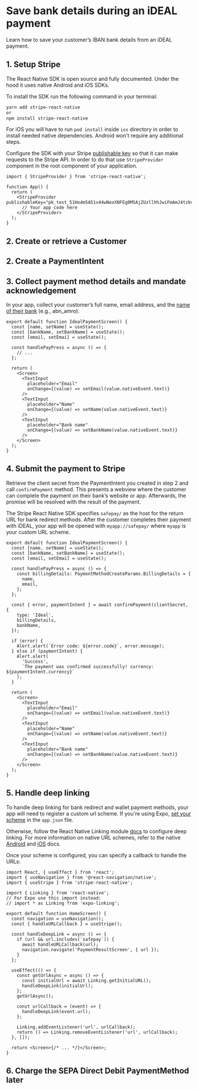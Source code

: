 # Save bank details during an iDEAL payment

Learn how to save your customer’s IBAN bank details from an iDEAL payment.

## 1. Setup Stripe

The React Native SDK is open source and fully documented. Under the hood it uses native Android and iOS SDKs.

To install the SDK run the following command in your terminal:

```sh
yarn add stripe-react-native
or
npm install stripe-react-native
```

For iOS you will have to run `pod install` inside `ios` directory in order to install needed native dependencies. Android won't require any additional steps.

Configure the SDK with your Stripe [publishable key](https://dashboard.stripe.com/account/apikeys) so that it can make requests to the Stripe API. In order to do that use `StripeProvider` component in the root component of your application.

```tsx
import { StripeProvider } from 'stripe-react-native';

function App() {
  return (
    <StripeProvider publishableKey="pk_test_51Ho4m5A51v44wNexXNFEg0MSAjZUzllhhJwiFmAmJ4tzbvsvuEgcMCaPEkgK7RpXO1YI5okHP08IUfJ6YS7ulqzk00O2I0D1rT">
      // Your app code here
    </StripeProvider>
  );
}
```

## 2. Create or retrieve a Customer

## 2. Create a PaymentIntent

## 3. Collect payment method details and mandate acknowledgement

In your app, collect your customer’s full name, email address, and the [name of their bank](https://stripe.com/docs/api/payment_methods/object#payment_method_object-ideal-bank) (e.g., abn_amro).

```tsx
export default function IdealPaymentScreen() {
  const [name, setName] = useState();
  const [bankName, setBankName] = useState();
  const [email, setEmai] = useState();

  const handlePayPress = async () => {
    // ...
  };

  return (
    <Screen>
      <TextInput
        placeholder="Email"
        onChange={(value) => setEmail(value.nativeEvent.text)}
      />
      <TextInput
        placeholder="Name"
        onChange={(value) => setName(value.nativeEvent.text)}
      />
      <TextInput
        placeholder="Bank name"
        onChange={(value) => setBankName(value.nativeEvent.text)}
      />
    </Screen>
  );
}
```

## 4. Submit the payment to Stripe

Retrieve the client secret from the PaymentIntent you created in step 2 and call `confirmPayment` method. This presents a webview where the customer can complete the payment on their bank’s website or app. Afterwards, the promise will be resolved with the result of the payment.

The Stripe React Native SDK specifies `safepay/` as the host for the return URL for bank redirect methods. After the customer completes their payment with iDEAL, your app will be opened with `myapp://safepay/` where `myapp` is your custom URL scheme.

```tsx
export default function IdealPaymentScreen() {
  const [name, setName] = useState();
  const [bankName, setBankName] = useState();
  const [email, setEmai] = useState();

  const handlePayPress = async () => {
    const billingDetails: PaymentMethodCreateParams.BillingDetails = {
      name,
      email,
    };
  };

  const { error, paymentIntent } = await confirmPayment(clientSecret, {
    type: 'Ideal',
    billingDetails,
    bankName,
  });

  if (error) {
    Alert.alert(`Error code: ${error.code}`, error.message);
  } else if (paymentIntent) {
    Alert.alert(
      'Success',
      `The payment was confirmed successfully! currency: ${paymentIntent.currency}`
    );
  }

  return (
    <Screen>
      <TextInput
        placeholder="Email"
        onChange={(value) => setEmail(value.nativeEvent.text)}
      />
      <TextInput
        placeholder="Name"
        onChange={(value) => setName(value.nativeEvent.text)}
      />
      <TextInput
        placeholder="Bank name"
        onChange={(value) => setBankName(value.nativeEvent.text)}
      />
    </Screen>
  );
}
```

## 5. Handle deep linking

To handle deep linking for bank redirect and wallet payment methods, your app will need to register a custom url scheme. If you're using Expo, [set your scheme](https://docs.expo.io/guides/linking/#in-a-standalone-app) in the `app.json` file.

Otherwise, follow the React Native Linking module [docs](https://reactnative.dev/docs/linking) to configure deep linking. For more information on native URL schemes, refer to the native [Android](https://developer.android.com/training/app-links/deep-linking) and [iOS](https://developer.apple.com/documentation/xcode/allowing_apps_and_websites_to_link_to_your_content/defining_a_custom_url_scheme_for_your_app) docs.

Once your scheme is configured, you can specify a callback to handle the URLs:

```tsx
import React, { useEffect } from 'react';
import { useNavigation } from '@react-navigation/native';
import { useStripe } from 'stripe-react-native';

import { Linking } from 'react-native';
// For Expo use this import instead:
// import * as Linking from 'expo-linking';

export default function HomeScreen() {
  const navigation = useNavigation();
  const { handleURLCallback } = useStripe();

  const handleDeepLink = async () => {
    if (url && url.includes(`safepay`)) {
      await handleURLCallback(url);
      navigation.navigate('PaymentResultScreen', { url });
    }
  };

  useEffect(() => {
    const getUrlAsync = async () => {
      const initialUrl = await Linking.getInitialURL();
      handleDeepLink(initialUrl);
    };
    getUrlAsync();

    const urlCallback = (event) => {
      handleDeepLink(event.url);
    };

    Linking.addEventListener('url', urlCallback);
    return () => Linking.removeEventListener('url', urlCallback);
  }, []);

  return <Screen>{/* ... */}</Screen>;
}
```

## 6. Charge the SEPA Direct Debit PaymentMethod later
